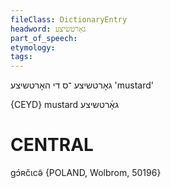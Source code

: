 ```yaml
---
fileClass: DictionaryEntry
headword: גאָרטשיצע
part_of_speech: 
etymology: 
tags: 
---
```

גאָרטשיצע
־ס
די
האָרטשיצע
'mustard'

{CEYD}
mustard גאָ֜רטשיצע

CENTRAL
========

gɔ́ʀčɩcə̃ {POLAND, Wolbrom, 50196}
